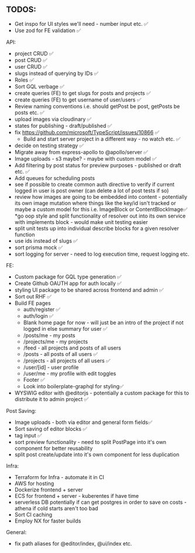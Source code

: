 

## TODOS:

* Get inspo for UI styles we'll need - number input etc. ✅
* Use zod for FE validation ✅

API:
  * project CRUD ✅
  * post CRUD ✅
  * user CRUD ✅
  * slugs instead of querying by IDs ✅
  * Roles ✅
  * Sort GQL verbage ✅
  * create queries (FE) to get slugs for posts and projects ✅
  * create queries (FE) to get username of user/users ✅
  * Review naming conventions i.e. should getPost be post, getPosts be posts etc. ✅
  * upload images via cloudinary ✅
  * states for publishing - draft/published ✅
  * fix https://github.com/microsoft/TypeScript/issues/10866 ✅
    * Build and start server project in a different way - no watch etc. ✅
  * decide on testing strategy ✅
  * Migrate away from express-apollo to @apollo/server ✅
  * Image uploads - s3 maybe? - maybe with custom model ✅
  * Add filtering by post status for preview purposes - published or draft etc. ✅
  * Add queues for scheduling posts
  * see if possible to create common auth directive to verify if current logged in user is post owner (can delete a lot of post tests if so)
  * review how images are going to be embedded into content - potentially its own image mutation where things like the key/id isn't tracked or maybe a custom model for this i.e. ImageBlock or ContentBlockImage✅
  *go oop style and split functionality of resolver out into its own service with implements block - would make unit testing easier
  * split unit tests up into individual describe blocks for a given resolver function
  * use ids instead of slugs ✅
  * sort prisma mock ✅
  * sort logging for server - need to log execution time, request logging etc.

FE:
  * Custom package for GQL type generation ✅
  * Create Github OAUTH app for auth locally ✅
  * styling UI package to be shared across frontend and admin ✅
  * Sort out RHF ✅
  * Build FE pages
    * auth/register ✅
    * auth/login ✅
    * Blank home page for now - will just be an intro of the project if not logged in else summary for user ✅
    * /posts/me - my posts
    * /projects/me - my projects
    * /feed - all projects and posts of all users
    * /posts - all posts of all users ✅
    * /projects - all projects of all users ✅
    * /user/[id] - user profile
    * /user/me - my profile with edit toggles
    * Footer ✅
    * Look into boilerplate-graphql for styling✅
  * WYSWIG editor with @editorjs - potentially a custom package for this to distribute it to admin project ✅

Post Saving:
  * Image uploads - both via editor and general form fields✅
  * Sort saving of editor blocks ✅
  * tag input ✅
  * sort preview functionality - need to split PostPage into it's own component for better reusability
  * split post create/update into it's own component for less duplication

Infra:
 * Terraform for Infra - automate it in CI
 * AWS for hosting
 * Dockerize frontend + server
 * ECS for frontend + server - kuberentes if have time 
 * serverless DB potentially if can get postgres in order to save on costs - athena if cold starts aren't too bad
 * Sort CI caching
 * Employ NX for faster builds


General:
* fix path aliases for @editor/index, @ui/index etc.
